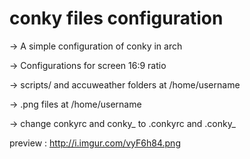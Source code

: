 conky files configuration
=====

-> A simple configuration of conky in arch 

-> Configurations for screen 16:9 ratio

-> scripts/ and  accuweather folders at /home/username 

-> .png files at /home/username

-> change conkyrc and conky_ to .conkyrc and .conky_


preview : http://i.imgur.com/vyF6h84.png
